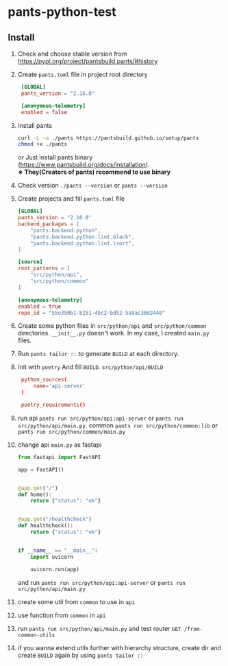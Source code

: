 # pants-python-test

## Install

1. Check and choose stable version from <https://pypi.org/project/pantsbuild.pants/#history>
2. Create `pants.toml` file in project root directory

   ```toml
    [GLOBAL]
    pants_version = "2.16.0"

    [anonymous-telemetry]
    enabled = false
   ```

3. Install pants

    ```bash
    curl -L -o ./pants https://pantsbuild.github.io/setup/pants
    chmod +x ./pants
    ```

    or Just install pants binary (<https://www.pantsbuild.org/docs/installation>).  
    **※ They(Creators of pants) recommend to use binary**

4. Check version `./pants --version` or `pants --version`

5. Create projects and fill `pants.toml` file

    ```toml
    [GLOBAL]
    pants_version = "2.16.0"
    backend_packages = [
        "pants.backend.python",
        "pants.backend.python.lint.black",
        "pants.backend.python.lint.isort",
    ]

    [source]
    root_patterns = [
        "src/python/api",
        "src/python/common"
    ]

    [anonymous-telemetry]
    enabled = true
    repo_id = "55e350b1-b251-4bc2-bd52-5a9ac30d2440"
    ```

6. Create some python files in `src/python/api` and `src/python/common` directories.
   `__init__.py` doesn't work. In my case, I created `main.py` files.
7. Run `pants tailor ::` to generate `BUILD` at each directory.
8. Init with `poetry` And fill `BUILD`.
   `src/python/api/BUILD`

   ```toml
    python_sources(
        name='api-server'
    )

    poetry_requirements()   
   ```

9. run
    api
    `pants run src/python/api:api-server` or
    `pants run src/python/api/main.py`.
    common
    `pants run src/python/common:lib` or
    `pants run src/python/common/main.py`

10. change api `main.py` as fastapi

    ```python
    from fastapi import FastAPI

    app = FastAPI()


    @app.get("/")
    def home():
        return {"status": "ok"}


    @app.get("/healthcheck")
    def healthcheck():
        return {"status": "ok"}


    if __name__ == "__main__":
        import uvicorn

        uvicorn.run(app)
    ```

    and run `pants run src/python/api:api-server` or `pants run src/python/api/main.py`

11. create some util from `common` to use in `api`
12. use function from `common` in `api`
13. run `pants run src/python/api/main.py` and test router `GET /from-common-utils`
14. if you wanna extend utils further with hierarchy structure, create dir and create `BUILD` again by using `pants tailor ::`
